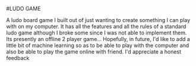 
#LUDO GAME

A ludo board game I built out of just wanting to create something I can play with on my computer. It has all the features and all the rules of a standard ludo game although I broke some since I was not able to implement them. Its presently an offline 2 player game... Hopefully, in future, I'd like to add a little bit of machine learning so as to be able to play with the computer and also be able to play the game online with friend.
I'd appreciate a honest feedback